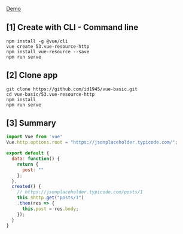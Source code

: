 [Demo](https://id1945.github.io/vue-basic/53.vue-resource-http/dist "Demo")

## [1] Create with CLI - Command line
```
npm install -g @vue/cli
vue create 53.vue-resource-http
npm install vue-resource --save
npm run serve
```

## [2] Clone app
```
git clone https://github.com/id1945/vue-basic.git
cd vue-basic/53.vue-resource-http
npm install
npm run serve
```

## [3] Summary
````javascript
import Vue from 'vue'
Vue.http.options.root = "https://jsonplaceholder.typicode.com/";

````
````javascript
export default {
  data: function() {
    return {
      post: ""
    };
  },
  created() {
    // https://jsonplaceholder.typicode.com/posts/1
    this.$http.get("posts/1") 
    .then(res => {
      this.post = res.body;
    });
  }
}

````